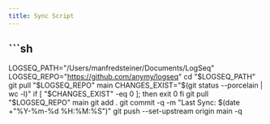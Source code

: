 ```yaml
---
title: Sync Script
---
```


## ```sh
LOGSEQ_PATH="/Users/manfredsteiner/Documents/LogSeq"
LOGSEQ_REPO="https://github.com/anymy/logseq"
cd "$LOGSEQ_PATH"
git pull "$LOGSEQ_REPO" main
CHANGES_EXIST="$(git status --porcelain | wc -l)"
if [ "$CHANGES_EXIST" -eq 0 ]; then
        exit 0
fi
git pull "$LOGSEQ_REPO" main
git add .
git commit -q -m "Last Sync: $(date +"%Y-%m-%d %H:%M:%S")"
git push --set-upstream origin main -q

